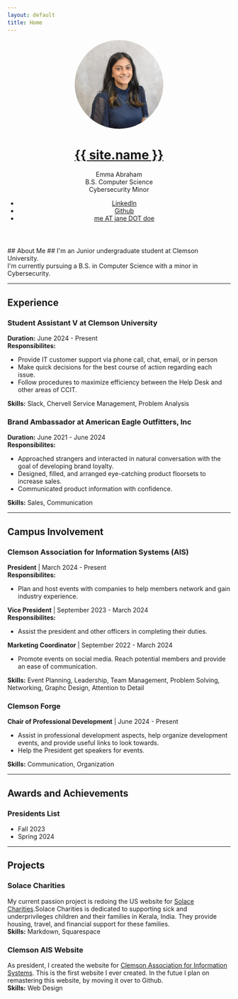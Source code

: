 ```yaml
---
layout: default
title: Home
---
```

<header>
  <div style="text-align: center;">
    <img src="./Best.jpg" alt="Profile Picture" width="200" height="200" style="border-radius: 50%;">
  </div>

  <h1>
    <strong><a href="./">{{ site.name }}</a></strong>
  </h1>

  <p>
    Emma Abraham</br>
    B.S. Computer Science</br>
    Cybersecurity Minor
  </p>

  <nav>
    <ul>
      <li><a href="www.linkedin.com/in/emma-a-abraham">LinkedIn</a></li>
      <li><a href="https://github.com/abraha9">Github</a></li>
      <li><a href="mailto:abraha9@clemson.edu">me AT jane DOT doe</a></li>
    </ul>
  </nav>

</header>

<section class="content">
## About Me ##
I'm an Junior undergraduate student at Clemson University.<br> 
I'm currently pursuing a B.S. in Computer Science with a minor in Cybersecurity.

***

## Experience ##

### Student Assistant V at Clemson University ###
**Duration:** June 2024 - Present<br>
**Responsibilites:**
- Provide IT customer support via phone call, chat, email, or in person
- Make quick decisions for the best course of action regarding each issue.
- Follow procedures to maximize efficiency between the Help Desk and other areas of CCIT.<br>

**Skills:** Slack, Chervell Service Management, Problem Analysis

### Brand Ambassador at American Eagle Outfitters, Inc ###
**Duration:** June 2021 - June 2024<br>
**Responsibilites:**
- Approached strangers and interacted in natural conversation with the goal of developing brand loyalty. 
- Designed, filled, and arranged eye-catching product floorsets to increase sales.
- Communicated product information with confidence.<br>

**Skills:** Sales, Communication

***
## Campus Involvement ##

### Clemson Association for Information Systems (AIS) ###
**President** | March 2024 - Present<br>
**Responsibilites:**
- Plan and host events with companies to help members network and gain industry experience.<br>

**Vice President** | September 2023 - March 2024<br>
**Responsibilites:**
- Assist the president and other officers in completing their duties.<br>

**Marketing Coordinator** | September 2022 - March 2024
- Promote events on social media. Reach potential members and provide an ease of communication.<br>

**Skills:** Event Planning, Leadership, Team Management, Problem Solving, Networking, Graphc Design, Attention to Detail

### Clemson Forge ###
**Chair of Professional Development** | June 2024 - Present
- Assist in professional development aspects, help organize development events, and provide useful links to look towards.
- Help the President get speakers for events.<br>

**Skills:** Communication, Organization

***
## Awards and Achievements ##

### Presidents List ###
- Fall 2023
- Spring 2024

***
## Projects ##

### Solace Charities ###
My current passion project is redoing the US website for [Solace Charities](https://www.solacecharities.org/).Solace Charities is dedicated to supporting sick and underprivileges children and their families in Kerala, India. They provide housing, travel, and financial support for these families. <br> 
**Skills:** Markdown, Squarespace

### Clemson AIS Website ###
As president, I created the website for [Clemson Association for Information Systems](https://cuais3.wixsite.com/clemsonais). This is the first website I ever created. In the futue I plan on remastering this website, by moving it over to Github. <br>
**Skills:** Web Design

</section>
